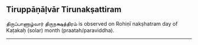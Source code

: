 ## Tiruppāṇāḷvār Tirunakṣattiram
திருப்பாணாழ்வார் திருநக்ஷத்திரம் is observed on Rohiṇī nakṣhatram day of Kaṭakaḥ (solar) month (praatah/paraviddha).



---
